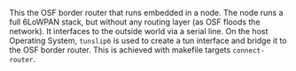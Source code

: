 This the OSF border router that runs embedded in a node. The node runs a full
6LoWPAN stack, but without any routing layer (as OSF floods the network). It
interfaces to the outside world via a serial line. On the host Operating System,
`tunslip6` is used to create a tun interface and bridge it to the OSF border
router. This is achieved with makefile targets `connect-router`.
